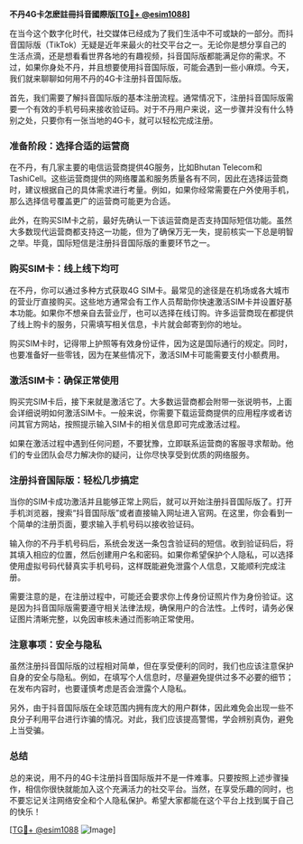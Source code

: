 **不丹4G卡怎麽註冊抖音國際版[[TG💪+ @esim1088](https://t.me/s/esim1088)]**

在当今这个数字化时代，社交媒体已经成为了我们生活中不可或缺的一部分。而抖音国际版（TikTok）无疑是近年来最火的社交平台之一。无论你是想分享自己的生活点滴，还是想看看世界各地的有趣视频，抖音国际版都能满足你的需求。不过，如果你身处不丹，并且想要使用抖音国际版，可能会遇到一些小麻烦。今天，我们就来聊聊如何用不丹的4G卡注册抖音国际版。

首先，我们需要了解抖音国际版的基本注册流程。通常情况下，注册抖音国际版需要一个有效的手机号码来接收验证码。对于不丹用户来说，这一步骤并没有什么特别之处，只要你有一张当地的4G卡，就可以轻松完成注册。

### **准备阶段：选择合适的运营商**

在不丹，有几家主要的电信运营商提供4G服务，比如Bhutan Telecom和TashiCell。这些运营商提供的网络覆盖和服务质量各有不同，因此在选择运营商时，建议根据自己的具体需求进行考量。例如，如果你经常需要在户外使用手机，那么选择信号覆盖更广的运营商可能更为合适。

此外，在购买SIM卡之前，最好先确认一下该运营商是否支持国际短信功能。虽然大多数现代运营商都支持这一功能，但为了确保万无一失，提前核实一下总是明智之举。毕竟，国际短信是注册抖音国际版的重要环节之一。

### **购买SIM卡：线上线下均可**

在不丹，你可以通过多种方式获取4G SIM卡。最常见的途径是在机场或各大城市的营业厅直接购买。这些地方通常会有工作人员帮助你快速激活SIM卡并设置好基本功能。如果你不想亲自去营业厅，也可以选择在线订购。许多运营商现在都提供了线上购卡的服务，只需填写相关信息，卡片就会邮寄到你的地址。

购买SIM卡时，记得带上护照等有效身份证件，因为这是国际通行的规定。同时，也要准备好一些零钱，因为在某些情况下，激活SIM卡可能需要支付小额费用。

### **激活SIM卡：确保正常使用**

购买完SIM卡后，接下来就是激活它了。大多数运营商都会附带一张说明书，上面会详细说明如何激活SIM卡。一般来说，你需要下载运营商提供的应用程序或者访问其官方网站，按照提示输入SIM卡的相关信息即可完成激活过程。

如果在激活过程中遇到任何问题，不要犹豫，立即联系运营商的客服寻求帮助。他们的专业团队会尽力解决你的疑问，让你尽快享受到优质的网络服务。

### **注册抖音国际版：轻松几步搞定**

当你的SIM卡成功激活并且能够正常上网后，就可以开始注册抖音国际版了。打开手机浏览器，搜索“抖音国际版”或者直接输入网址进入官网。在这里，你会看到一个简单的注册页面，要求输入手机号码以接收验证码。

输入你的不丹手机号码后，系统会发送一条包含验证码的短信。收到验证码后，将其填入相应的位置，然后创建用户名和密码。如果你希望保护个人隐私，可以选择使用虚拟号码代替真实手机号码，这样既能避免泄露个人信息，又能顺利完成注册。

需要注意的是，在注册过程中，可能还会要求你上传身份证照片作为身份验证。这是因为抖音国际版需要遵守相关法律法规，确保用户的合法性。上传时，请务必保证图片清晰完整，以免因审核未通过而影响正常使用。

### **注意事项：安全与隐私**

虽然注册抖音国际版的过程相对简单，但在享受便利的同时，我们也应该注意保护自身的安全与隐私。例如，在填写个人信息时，尽量避免提供过多不必要的细节；在发布内容时，也要谨慎考虑是否会泄露个人隐私。

另外，由于抖音国际版在全球范围内拥有庞大的用户群体，因此难免会出现一些不良分子利用平台进行诈骗的情况。对此，我们应该提高警惕，学会辨别真伪，避免上当受骗。

### **总结**

总的来说，用不丹的4G卡注册抖音国际版并不是一件难事。只要按照上述步骤操作，相信你很快就能加入这个充满活力的社交平台。当然，在享受乐趣的同时，也不要忘记关注网络安全和个人隐私保护。希望大家都能在这个平台上找到属于自己的快乐！

[[TG💪+ @esim1088](https://t.me/s/esim1088) ![Image](https://i.postimg.cc/4NQfJmqS/Snipaste-2025-05-13-00-14-12.png)]